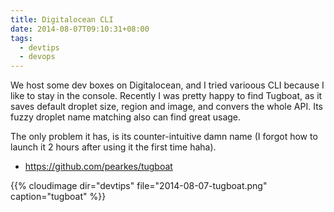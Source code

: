 ```yaml
---
title: Digitalocean CLI 
date: 2014-08-07T09:10:31+08:00
tags:
  - devtips
  - devops
---
```

We host some dev boxes on Digitalocean, and I tried varioous CLI because I like to stay in the console. Recently I was pretty happy to find Tugboat, as it saves default droplet size, region and image, and convers the whole API. Its fuzzy droplet name matching also can find great usage.

The only problem it has, is its counter-intuitive damn name (I forgot how to launch it 2 hours after using it the first time haha).

- <https://github.com/pearkes/tugboat>

{{% cloudimage dir="devtips" file="2014-08-07-tugboat.png" caption="tugboat" %}}
